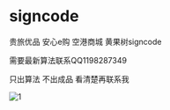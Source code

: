 # signcode
贵旅优品 安心e购 空港商城 黄果树signcode

需要最新算法联系QQ1198287349

只出算法 不出成品 看清楚再联系我

![1](https://user-images.githubusercontent.com/38068634/168755086-f8a82aa3-8946-425c-9da6-55b218d1a3dd.png)
